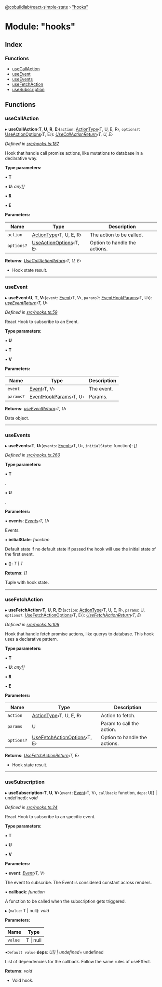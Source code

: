 [@cobuildlab/react-simple-state](../README.md) › ["hooks"](_hooks_.md)

# Module: "hooks"

## Index

### Functions

* [useCallAction](_hooks_.md#usecallaction)
* [useEvent](_hooks_.md#useevent)
* [useEvents](_hooks_.md#useevents)
* [useFetchAction](_hooks_.md#usefetchaction)
* [useSubscription](_hooks_.md#usesubscription)

## Functions

###  useCallAction

▸ **useCallAction**‹**T**, **U**, **R**, **E**›(`action`: [ActionType](../interfaces/_types_.actiontype.md)‹T, U, E, R›, `options?`: [UseActionOptions](_types_.md#useactionoptions)‹T, E›): *[UseCallActionReturn](_types_.md#usecallactionreturn)‹T, U, E›*

*Defined in [src/hooks.ts:187](https://github.com/cobuildlab/react-simple-state/blob/7265dd9/src/hooks.ts#L187)*

Hook that handle call promise actions, like mutations to database in a declarative way.

**Type parameters:**

▪ **T**

▪ **U**: *any[]*

▪ **R**

▪ **E**

**Parameters:**

Name | Type | Description |
------ | ------ | ------ |
`action` | [ActionType](../interfaces/_types_.actiontype.md)‹T, U, E, R› | The action to be called. |
`options?` | [UseActionOptions](_types_.md#useactionoptions)‹T, E› | Option to handle the actions. |

**Returns:** *[UseCallActionReturn](_types_.md#usecallactionreturn)‹T, U, E›*

- Hook state result.

___

###  useEvent

▸ **useEvent**‹**U**, **T**, **V**›(`event`: [Event](../classes/_event_.event.md)‹T, V›, `params?`: [EventHookParams](_types_.md#eventhookparams)‹T, U›): *[useEventReturn](_types_.md#useeventreturn)‹T, U›*

*Defined in [src/hooks.ts:59](https://github.com/cobuildlab/react-simple-state/blob/7265dd9/src/hooks.ts#L59)*

React Hook to subscribe to an Event.

**Type parameters:**

▪ **U**

▪ **T**

▪ **V**

**Parameters:**

Name | Type | Description |
------ | ------ | ------ |
`event` | [Event](../classes/_event_.event.md)‹T, V› | The event. |
`params?` | [EventHookParams](_types_.md#eventhookparams)‹T, U› | Params. |

**Returns:** *[useEventReturn](_types_.md#useeventreturn)‹T, U›*

Data object.

___

###  useEvents

▸ **useEvents**‹**T**, **U**›(`events`: [Events](_types_.md#events)‹T, U›, `initialState`: function): *[]*

*Defined in [src/hooks.ts:260](https://github.com/cobuildlab/react-simple-state/blob/7265dd9/src/hooks.ts#L260)*

**Type parameters:**

▪ **T**

.

▪ **U**

.

**Parameters:**

▪ **events**: *[Events](_types_.md#events)‹T, U›*

Events.

▪ **initialState**: *function*

Default state if no default state if passed the hook will use the initial state of the first event.

▸ (): *T | T*

**Returns:** *[]*

Tuple with hook state.

___

###  useFetchAction

▸ **useFetchAction**‹**T**, **U**, **R**, **E**›(`action`: [ActionType](../interfaces/_types_.actiontype.md)‹T, U, E, R›, `params`: U, `options?`: [UseFetchActionOptions](../interfaces/_types_.usefetchactionoptions.md)‹T, E›): *[UseFetchActionReturn](_types_.md#usefetchactionreturn)‹T, E›*

*Defined in [src/hooks.ts:106](https://github.com/cobuildlab/react-simple-state/blob/7265dd9/src/hooks.ts#L106)*

Hook that handle fetch promise actions, like querys to database.
This hook uses a declarative pattern.

**Type parameters:**

▪ **T**

▪ **U**: *any[]*

▪ **R**

▪ **E**

**Parameters:**

Name | Type | Description |
------ | ------ | ------ |
`action` | [ActionType](../interfaces/_types_.actiontype.md)‹T, U, E, R› | Action to fetch. |
`params` | U | Param to call the action. |
`options?` | [UseFetchActionOptions](../interfaces/_types_.usefetchactionoptions.md)‹T, E› | Option to handle the actions. |

**Returns:** *[UseFetchActionReturn](_types_.md#usefetchactionreturn)‹T, E›*

- Hook state result.

___

###  useSubscription

▸ **useSubscription**‹**T**, **U**, **V**›(`event`: [Event](../classes/_event_.event.md)‹T, V›, `callback`: function, `deps`: U[] | undefined): *void*

*Defined in [src/hooks.ts:24](https://github.com/cobuildlab/react-simple-state/blob/7265dd9/src/hooks.ts#L24)*

React Hook to subscribe to an specific event.

**Type parameters:**

▪ **T**

▪ **U**

▪ **V**

**Parameters:**

▪ **event**: *[Event](../classes/_event_.event.md)‹T, V›*

The event to subscribe. The Event is considered constant across renders.

▪ **callback**: *function*

A function to be called when the subscription gets triggered.

▸ (`value`: T | null): *void*

**Parameters:**

Name | Type |
------ | ------ |
`value` | T &#124; null |

▪`Default value`  **deps**: *U[] | undefined*= undefined

List of dependencies for the callback. Follow the same rules of useEffect.

**Returns:** *void*

- Void hook.
